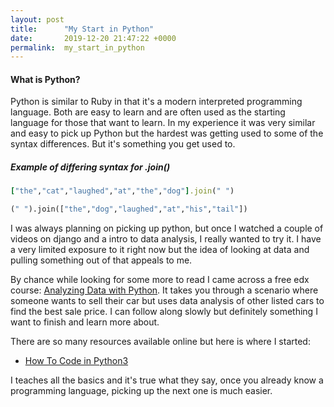 ```yaml
---
layout: post
title:      "My Start in Python"
date:       2019-12-20 21:47:22 +0000
permalink:  my_start_in_python
---
```



#### What is Python?

Python is similar to Ruby in that it's a modern interpreted programming language. Both are easy to learn and are often used as the starting language for those that want to learn. In my experience it was very similar and easy to pick up Python but the hardest was getting used to some of the syntax differences. But it's something you get used to.

##### Example of differing syntax for .join()

```ruby
["the","cat","laughed","at","the","dog"].join(" ")
```

```python
(" ").join(["the","dog","laughed","at","his","tail"])
```

I was always planning on picking up python, but once I watched a couple of videos on django and a intro to data analysis, I really wanted to try it. I have a very limited exposure to it right now but the idea of looking at data and pulling something out of that appeals to me. 

By chance while looking for some more to read I came across a free edx course: [Analyzing Data with Python](https://courses.edx.org/courses/course-v1:IBM+DA0101EN+3T2018/course/). It takes you through a scenario where someone wants to sell their car but uses data analysis of other listed cars to find the best sale price. I can follow along slowly but definitely something I want to finish and learn more about. 

There are so many resources available online but here is where I started:
- [How To Code in Python3](https://www.digitalocean.com/community/books/digitalocean-ebook-how-to-code-in-python)

I teaches all the basics and it's true what they say, once you already know a programming language, picking up the next one is much easier. 
